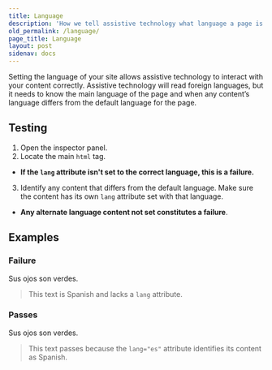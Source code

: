 ```yaml
---
title: Language
description: 'How we tell assistive technology what language a page is in'
old_permalink: /language/
page_title: Language
layout: post
sidenav: docs
---
```

Setting the language of your site allows assistive technology to interact with your content correctly. Assistive technology will read foreign languages, but it needs to know the main language of the page and when any content’s language differs from the default language for the page.

## Testing

1. Open the inspector panel.
2. Locate the main ```html``` tag.
  * __If the ```lang``` attribute isn't set to the correct language, this is a failure.__
3. Identify any content that differs from the default language. Make sure the content has its own ```lang``` attribute set with that language.
  * __Any alternate language content not set constitutes a failure__.

## Examples

### Failure

Sus ojos son verdes.

> This text is Spanish and lacks a ```lang``` attribute.

### Passes

<p lang="es">Sus ojos son verdes.</p>

> This text passes because the ```lang="es"``` attribute identifies its content as Spanish.
